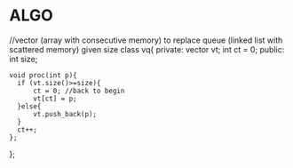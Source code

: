 # ALGO
//vector (array with consecutive memory) to replace queue (linked list with scattered memory) given size
class vq{
private:
    vector<int> vt;
    int ct = 0;
public:
    int size; 
    
    void proc(int p){
      if (vt.size()>=size){
          ct = 0; //back to begin
          vt[ct] = p;
      }else{
          vt.push_back(p);
      }  
      ct++;  
    };
};
